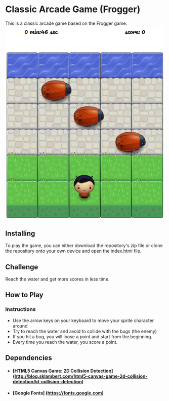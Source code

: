 # Classic Arcade Game (Frogger)
This is a classic arcade game based on the Frogger game.
![snippet](images/snippet.PNG)

## Installing
To play the game, you can either download the repository's zip file or clone the repository onto your own device and open the index.html file.

## Challenge
Reach the water and get more scores in less time.

## How to Play

### Instructions
* Use the arrow keys on your keyboard to move your sprite character around
* Try to reach the water and avoid to collide with the bugs (the enemy)
* If you hit a bug, you will loose a point and start from the beginning.
* Every time you reach the water, you score a point.

## Dependencies
* #### [HTML5 Canvas Game: 2D Collision Detection] (http://blog.sklambert.com/html5-canvas-game-2d-collision-detection#d-collision-detection)
* #### [Google Fonts] (https://fonts.google.com)
